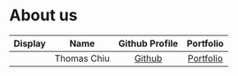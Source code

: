 # About us

Display | Name | Github Profile | Portfolio 
--------|:----:|:--------------:|:---------:
![]() | Thomas Chiu | [Github](https://github.com/) | [Portfolio](docs/team/thomaschiu.md)
